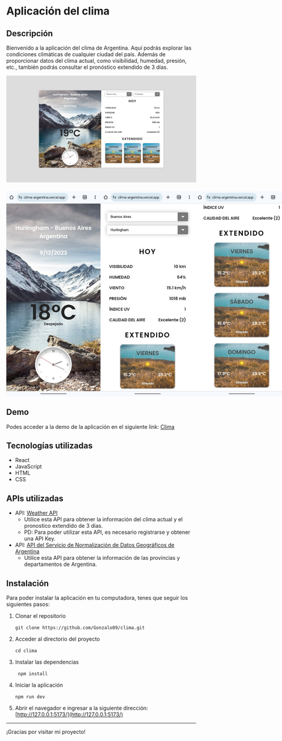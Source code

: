 # Aplicación del clima

## Descripción

Bienvenido a la aplicación del clima de Argentina. Aquí podrás explorar las condiciones climáticas de cualquier ciudad del país. Además de proporcionar datos del clima actual, como visibilidad, humedad, presión, etc., también podrás consultar el pronóstico extendido de 3 días.

![Clima](./src/assets/Clima.jpg)

<div
   style="
      display: flex;
      justify-content: space-between;
      margin-top: 20px;
   "
>
  <img src="./src/assets/Clima-celular-1.jpeg" alt="Responsive1" width="250"/>
  <img src="./src/assets/Clima-celular-2.jpeg" alt="Responsive2" width="250"/>
  <img src="./src/assets/Clima-celular-3.jpeg" alt="Responsive3" width="250"/>
</div>

## Demo

Podes acceder a la demo de la aplicación en el siguiente link: [Clima](https://clima-argentina.vercel.app/)

## Tecnologías utilizadas

- React
- JavaScript
- HTML
- CSS

## APIs utilizadas

- API: [Weather API](https://www.weatherapi.com/)
  - Utilice esta API para obtener la información del clima actual y el pronostico extendido de 3 días.
  - PD: Para poder utilizar esta API, es necesario registrarse y obtener una API Key.
- API: [API del Servicio de Normalización de Datos Geográficos de Argentina](https://datosgobar.github.io/georef-ar-api/)
  - Utilice esta API para obtener la información de las provincias y departamentos de Argentina.

## Instalación

Para poder instalar la aplicación en tu computadora, tenes que seguir los siguientes pasos:

1. Clonar el repositorio

   ```
   git clone https://github.com/Gonzalo09/clima.git
   ```

2. Acceder al directorio del proyecto

   ```
   cd clima
   ```

3. Instalar las dependencias

   ```
    npm install
   ```

4. Iniciar la aplicación

   ```
   npm run dev
   ```

5. Abrir el navegador e ingresar a la siguiente dirección: [http://127.0.0.1:5173/](http://127.0.0.1:5173/)

---

¡Gracias por visitar mi proyecto!
